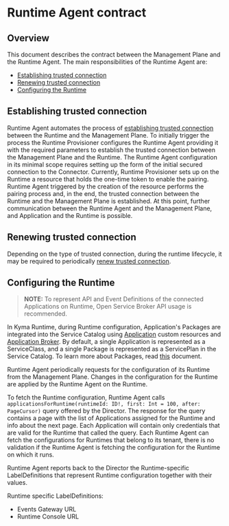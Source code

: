 # Runtime Agent contract

## Overview

This document describes the contract between the Management Plane and the Runtime Agent. The main responsibilities of the Runtime Agent are:
- [Establishing trusted connection](#establishing-trusted-connection)
- [Renewing trusted connection](#renewing-trusted-connection)
- [Configuring the Runtime](#configuring-the-runtime)

## Establishing trusted connection

Runtime Agent automates the process of [establishing trusted connection](../archive/establishing-trusted-connection.md#establishing-trusted-connection) between the Runtime and the Management Plane. To initially trigger the process the Runtime Provisioner configures the Runtime Agent providing it with the required parameters to establish the trusted connection between the Management Plane and the Runtime. The Runtime Agent configuration in its minimal scope requires setting up the form of the initial secured connection to the Connector. Currently, Runtime Provisioner sets up on the Runtime a resource that holds the one-time token to enable the pairing. Runtime Agent triggered by the creation of the resource performs the pairing process and, in the end, the trusted connection between the Runtime and the Management Plane is established. At this point, further communication between the Runtime Agent and the Management Plane, and Application and the Runtime is possible.

## Renewing trusted connection

Depending on the type of trusted connection, during the runtime lifecycle, it may be required to periodically [renew trusted connection](../archive/establishing-trusted-connection.md#client-certificate-flow---certificate-renewal).

## Configuring the Runtime

> **NOTE:** To represent API and Event Definitions of the connected Applications on Runtime, Open Service Broker API usage is recommended.

In Kyma Runtime, during Runtime configuration, Application's Packages are integrated into the Service Catalog using [Application](https://kyma-project.io/docs/components/application-connector#custom-resource-application) custom resources and [Application Broker](https://kyma-project.io/docs/components/application-connector#architecture-application-broker). By default, a single Application is represented as a ServiceClass, and a single Package is represented as a ServicePlan in the Service Catalog. To learn more about Packages, read [this](../compass/03-packages-api.md) document.

Runtime Agent periodically requests for the configuration of its Runtime from the Management Plane. Changes in the configuration for the Runtime are applied by the Runtime Agent on the Runtime.

To fetch the Runtime configuration, Runtime Agent calls `applicationsForRuntime(runtimeId: ID!, first: Int = 100, after: PageCursor)` query offered by the Director. The response for the query contains a page with the list of Applications assigned for the Runtime and info about the next page. Each Application will contain only credentials that are valid for the Runtime that called the query. Each Runtime Agent can fetch the configurations for Runtimes that belong to its tenant, there is no validation if the Runtime Agent is fetching the configuration for the Runtime on which it runs.

Runtime Agent reports back to the Director the Runtime-specific LabelDefinitions that represent Runtime configuration together with their values.

Runtime specific LabelDefinitions:

- Events Gateway URL
- Runtime Console URL
